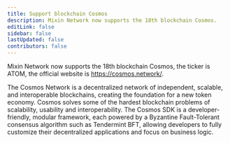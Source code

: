 ```yaml
---
title: Support blockchain Cosmos
description: Mixin Network now supports the 18th blockchain Cosmos.
editLink: false
sidebar: false
lastUpdated: false
contributors: false
---
```


Mixin Network now supports the 18th blockchain Cosmos, the ticker is ATOM, the official website is https://cosmos.network/.

The Cosmos Network is a decentralized network of independent, scalable, and interoperable blockchains, creating the foundation for a new token economy. Cosmos solves some of the hardest blockchain problems of scalability, usability and interoperability. The Cosmos SDK is a developer-friendly, modular framework, each powered by a Byzantine Fault-Tolerant consensus algorithm such as Tendermint BFT, allowing developers to fully customize their decentralized applications and focus on business logic.